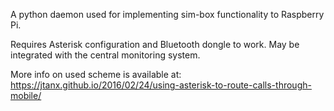 A python daemon used for implementing sim-box functionality to Raspberry Pi. 

Requires Asterisk configuration and Bluetooth dongle to work. May be integrated with the central monitoring system.

More info on used scheme is available at:
https://jtanx.github.io/2016/02/24/using-asterisk-to-route-calls-through-mobile/
